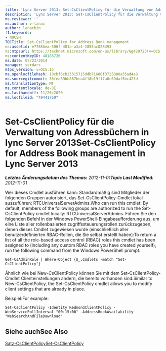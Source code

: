 ```yaml
---
title: 'Lync Server 2013: Set-CsClientPolicy für die Verwaltung von Adressbüchern'
description: 'Lync Server 2013: Set-CsClientPolicy für die Verwaltung von Adressbüchern.'
ms.reviewer: ''
ms.author: v-lanac
author: lanachin
f1.keywords:
- NOCSH
TOCTitle: Set-CsClientPolicy for Address Book management
ms:assetid: e7788bea-606f-481a-a3a4-1855ac028493
ms:mtpsurl: https://technet.microsoft.com/en-us/library/Gg429723(v=OCS.15)
ms:contentKeyID: 48185726
ms.date: 07/23/2014
manager: serdars
mtps_version: v=OCS.15
ms.openlocfilehash: 10cbf6cb23315715ddb71680f3725808a55ad4a8
ms.sourcegitcommit: 36fee89bb887bea4f18b19f17a8c69daf5bc423d
ms.translationtype: MT
ms.contentlocale: de-DE
ms.lasthandoff: 11/26/2020
ms.locfileid: "49441760"
---
```

# <a name="set-csclientpolicy-for-address-book-management-in-lync-server-2013"></a><span data-ttu-id="794ed-103">Set-CsClientPolicy für die Verwaltung von Adressbüchern in lync Server 2013</span><span class="sxs-lookup"><span data-stu-id="794ed-103">Set-CsClientPolicy for Address Book management in Lync Server 2013</span></span>

<div data-xmlns="http://www.w3.org/1999/xhtml">

<div class="topic" data-xmlns="http://www.w3.org/1999/xhtml" data-msxsl="urn:schemas-microsoft-com:xslt" data-cs="https://msdn.microsoft.com/">

<div data-asp="https://msdn2.microsoft.com/asp">



</div>

<div id="mainSection">

<div id="mainBody"><span data-ttu-id="794ed-104">

<span> </span></span><span class="sxs-lookup"><span data-stu-id="794ed-104">

<span> </span></span></span>

<span data-ttu-id="794ed-105">_**Letztes Änderungsdatum des Themas:** 2012-11-01_</span><span class="sxs-lookup"><span data-stu-id="794ed-105">_**Topic Last Modified:** 2012-11-01_</span></span>

<span data-ttu-id="794ed-106">Wer dieses Cmdlet ausführen kann: Standardmäßig sind Mitglieder der folgenden Gruppen autorisiert, das Set-CsClientPolicy-Cmdlet lokal auszuführen: RTCUniversalServerAdmins.</span><span class="sxs-lookup"><span data-stu-id="794ed-106">Who can run this cmdlet: By default, members of the following groups are authorized to run the Set-CsClientPolicy cmdlet locally: RTCUniversalServerAdmins.</span></span> <span data-ttu-id="794ed-107">Führen Sie den folgenden Befehl in der Windows PowerShell-Eingabeaufforderung aus, um eine Liste aller rollenbasierten zugriffssteuerungsrollen zurückzugeben, denen dieses Cmdlet zugewiesen wurde (einschließlich aller benutzerdefinierten RBAC-Rollen, die Sie selbst erstellt haben):</span><span class="sxs-lookup"><span data-stu-id="794ed-107">To return a list of all the role-based access control (RBAC) roles this cmdlet has been assigned to (including any custom RBAC roles you have created yourself), run the following command from the Windows PowerShell prompt:</span></span>

    Get-CsAdminRole | Where-Object {$_.Cmdlets -match "Set-CsClientPolicy"}

<span data-ttu-id="794ed-108">Ähnlich wie bei New-CsClientPolicy können Sie mit dem Set-CsClientPolicy-Cmdlet Clienteinstellungen ändern, die bereits vorhanden sind.</span><span class="sxs-lookup"><span data-stu-id="794ed-108">Similar to New-CsClientPolicy, the Set-CsClientPolicy cmdlet allows you to modify client settings that are already in place.</span></span>

<span data-ttu-id="794ed-109">Beispiel:</span><span class="sxs-lookup"><span data-stu-id="794ed-109">For example:</span></span>

    Set-CsClientPolicy -Identity RedmondClientPolicy -WebServicePollInterval "00:15:00" -AddressBookAvailability "WebSearchAndFileDownload"

<div>

## <a name="see-also"></a><span data-ttu-id="794ed-110">Siehe auch</span><span class="sxs-lookup"><span data-stu-id="794ed-110">See Also</span></span>


[<span data-ttu-id="794ed-111">Satz-CsClientPolicy</span><span class="sxs-lookup"><span data-stu-id="794ed-111">Set-CsClientPolicy</span></span>](https://docs.microsoft.com/powershell/module/skype/Set-CsClientPolicy)  
  

<span data-ttu-id="794ed-112"></div>

</div>

<span> </span>

</div>

</div>

</span><span class="sxs-lookup"><span data-stu-id="794ed-112"></div>

</div>

<span> </span>

</div>

</div>

</span></span></div>

